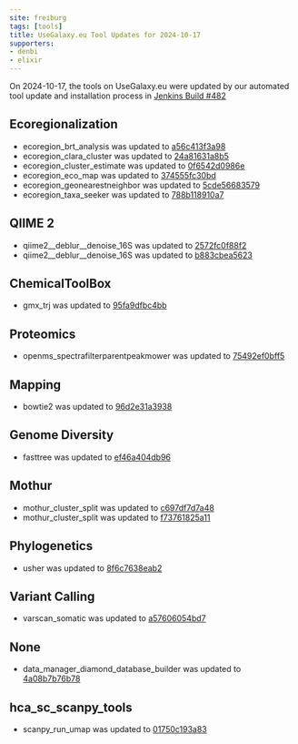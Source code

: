 ```yaml
---
site: freiburg
tags: [tools]
title: UseGalaxy.eu Tool Updates for 2024-10-17
supporters:
- denbi
- elixir
---
```


On 2024-10-17, the tools on UseGalaxy.eu were updated by our automated tool update and installation process in [Jenkins Build #482](https://build.galaxyproject.eu/job/usegalaxy-eu/job/install-tools/#482/)


## Ecoregionalization

- ecoregion_brt_analysis was updated to [a56c413f3a98](https://toolshed.g2.bx.psu.edu/view/ecology/ecoregion_brt_analysis/a56c413f3a98)
- ecoregion_clara_cluster was updated to [24a81631a8b5](https://toolshed.g2.bx.psu.edu/view/ecology/ecoregion_clara_cluster/24a81631a8b5)
- ecoregion_cluster_estimate was updated to [0f6542d0986e](https://toolshed.g2.bx.psu.edu/view/ecology/ecoregion_cluster_estimate/0f6542d0986e)
- ecoregion_eco_map was updated to [374555fc30bd](https://toolshed.g2.bx.psu.edu/view/ecology/ecoregion_eco_map/374555fc30bd)
- ecoregion_geonearestneighbor was updated to [5cde56683579](https://toolshed.g2.bx.psu.edu/view/ecology/ecoregion_geonearestneighbor/5cde56683579)
- ecoregion_taxa_seeker was updated to [788b118910a7](https://toolshed.g2.bx.psu.edu/view/ecology/ecoregion_taxa_seeker/788b118910a7)

## QIIME 2

- qiime2__deblur__denoise_16S was updated to [2572fc0f88f2](https://toolshed.g2.bx.psu.edu/view/q2d2/qiime2__deblur__denoise_16S/2572fc0f88f2)
- qiime2__deblur__denoise_16S was updated to [b883cbea5623](https://toolshed.g2.bx.psu.edu/view/q2d2/qiime2__deblur__denoise_16S/b883cbea5623)

## ChemicalToolBox

- gmx_trj was updated to [95fa9dfbc4bb](https://toolshed.g2.bx.psu.edu/view/chemteam/gmx_trj/95fa9dfbc4bb)

## Proteomics

- openms_spectrafilterparentpeakmower was updated to [75492ef0bff5](https://toolshed.g2.bx.psu.edu/view/galaxyp/openms_spectrafilterparentpeakmower/75492ef0bff5)

## Mapping

- bowtie2 was updated to [96d2e31a3938](https://toolshed.g2.bx.psu.edu/view/devteam/bowtie2/96d2e31a3938)

## Genome Diversity

- fasttree was updated to [ef46a404db96](https://toolshed.g2.bx.psu.edu/view/iuc/fasttree/ef46a404db96)

## Mothur

- mothur_cluster_split was updated to [c697df7d7a48](https://toolshed.g2.bx.psu.edu/view/iuc/mothur_cluster_split/c697df7d7a48)
- mothur_cluster_split was updated to [f73761825a11](https://toolshed.g2.bx.psu.edu/view/iuc/mothur_cluster_split/f73761825a11)

## Phylogenetics

- usher was updated to [8f6c7638eab2](https://toolshed.g2.bx.psu.edu/view/iuc/usher/8f6c7638eab2)

## Variant Calling

- varscan_somatic was updated to [a57606054bd7](https://toolshed.g2.bx.psu.edu/view/iuc/varscan_somatic/a57606054bd7)

## None

- data_manager_diamond_database_builder was updated to [4a08b7b76b78](https://toolshed.g2.bx.psu.edu/view/iuc/data_manager_diamond_database_builder/4a08b7b76b78)

## hca_sc_scanpy_tools

- scanpy_run_umap was updated to [01750c193a83](https://toolshed.g2.bx.psu.edu/view/ebi-gxa/scanpy_run_umap/01750c193a83)

